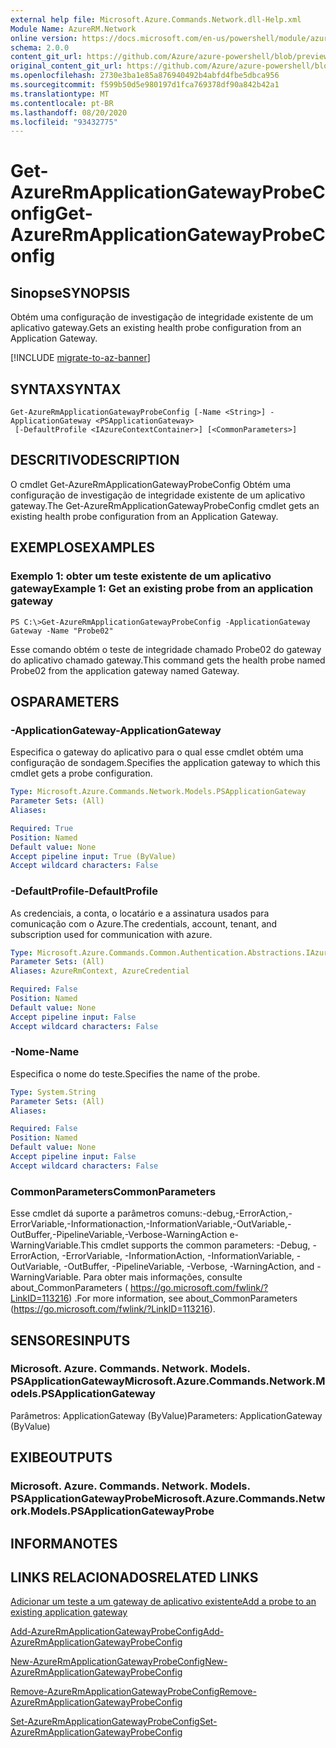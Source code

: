 ```yaml
---
external help file: Microsoft.Azure.Commands.Network.dll-Help.xml
Module Name: AzureRM.Network
online version: https://docs.microsoft.com/en-us/powershell/module/azurerm.network/get-azurermapplicationgatewayprobeconfig
schema: 2.0.0
content_git_url: https://github.com/Azure/azure-powershell/blob/preview/src/ResourceManager/Network/Commands.Network/help/Get-AzureRmApplicationGatewayProbeConfig.md
original_content_git_url: https://github.com/Azure/azure-powershell/blob/preview/src/ResourceManager/Network/Commands.Network/help/Get-AzureRmApplicationGatewayProbeConfig.md
ms.openlocfilehash: 2730e3ba1e85a876940492b4abfd4fbe5dbca956
ms.sourcegitcommit: f599b50d5e980197d1fca769378df90a842b42a1
ms.translationtype: MT
ms.contentlocale: pt-BR
ms.lasthandoff: 08/20/2020
ms.locfileid: "93432775"
---
```

# <span data-ttu-id="946b5-101">Get-AzureRmApplicationGatewayProbeConfig</span><span class="sxs-lookup"><span data-stu-id="946b5-101">Get-AzureRmApplicationGatewayProbeConfig</span></span>

## <span data-ttu-id="946b5-102">Sinopse</span><span class="sxs-lookup"><span data-stu-id="946b5-102">SYNOPSIS</span></span>
<span data-ttu-id="946b5-103">Obtém uma configuração de investigação de integridade existente de um aplicativo gateway.</span><span class="sxs-lookup"><span data-stu-id="946b5-103">Gets an existing health probe configuration from an Application Gateway.</span></span>

[!INCLUDE [migrate-to-az-banner](../../includes/migrate-to-az-banner.md)]

## <span data-ttu-id="946b5-104">SYNTAX</span><span class="sxs-lookup"><span data-stu-id="946b5-104">SYNTAX</span></span>

```
Get-AzureRmApplicationGatewayProbeConfig [-Name <String>] -ApplicationGateway <PSApplicationGateway>
 [-DefaultProfile <IAzureContextContainer>] [<CommonParameters>]
```

## <span data-ttu-id="946b5-105">DESCRITIVO</span><span class="sxs-lookup"><span data-stu-id="946b5-105">DESCRIPTION</span></span>
<span data-ttu-id="946b5-106">O cmdlet Get-AzureRmApplicationGatewayProbeConfig Obtém uma configuração de investigação de integridade existente de um aplicativo gateway.</span><span class="sxs-lookup"><span data-stu-id="946b5-106">The Get-AzureRmApplicationGatewayProbeConfig cmdlet gets an existing health probe configuration from an Application Gateway.</span></span>

## <span data-ttu-id="946b5-107">EXEMPLOS</span><span class="sxs-lookup"><span data-stu-id="946b5-107">EXAMPLES</span></span>

### <span data-ttu-id="946b5-108">Exemplo 1: obter um teste existente de um aplicativo gateway</span><span class="sxs-lookup"><span data-stu-id="946b5-108">Example 1: Get an existing probe from an application gateway</span></span>
```
PS C:\>Get-AzureRmApplicationGatewayProbeConfig -ApplicationGateway Gateway -Name "Probe02"
```

<span data-ttu-id="946b5-109">Esse comando obtém o teste de integridade chamado Probe02 do gateway do aplicativo chamado gateway.</span><span class="sxs-lookup"><span data-stu-id="946b5-109">This command gets the health probe named Probe02 from the application gateway named Gateway.</span></span>

## <span data-ttu-id="946b5-110">OS</span><span class="sxs-lookup"><span data-stu-id="946b5-110">PARAMETERS</span></span>

### <span data-ttu-id="946b5-111">-ApplicationGateway</span><span class="sxs-lookup"><span data-stu-id="946b5-111">-ApplicationGateway</span></span>
<span data-ttu-id="946b5-112">Especifica o gateway do aplicativo para o qual esse cmdlet obtém uma configuração de sondagem.</span><span class="sxs-lookup"><span data-stu-id="946b5-112">Specifies the application gateway to which this cmdlet gets a probe configuration.</span></span>

```yaml
Type: Microsoft.Azure.Commands.Network.Models.PSApplicationGateway
Parameter Sets: (All)
Aliases:

Required: True
Position: Named
Default value: None
Accept pipeline input: True (ByValue)
Accept wildcard characters: False
```

### <span data-ttu-id="946b5-113">-DefaultProfile</span><span class="sxs-lookup"><span data-stu-id="946b5-113">-DefaultProfile</span></span>
<span data-ttu-id="946b5-114">As credenciais, a conta, o locatário e a assinatura usados para comunicação com o Azure.</span><span class="sxs-lookup"><span data-stu-id="946b5-114">The credentials, account, tenant, and subscription used for communication with azure.</span></span>

```yaml
Type: Microsoft.Azure.Commands.Common.Authentication.Abstractions.IAzureContextContainer
Parameter Sets: (All)
Aliases: AzureRmContext, AzureCredential

Required: False
Position: Named
Default value: None
Accept pipeline input: False
Accept wildcard characters: False
```

### <span data-ttu-id="946b5-115">-Nome</span><span class="sxs-lookup"><span data-stu-id="946b5-115">-Name</span></span>
<span data-ttu-id="946b5-116">Especifica o nome do teste.</span><span class="sxs-lookup"><span data-stu-id="946b5-116">Specifies the name of the probe.</span></span>

```yaml
Type: System.String
Parameter Sets: (All)
Aliases:

Required: False
Position: Named
Default value: None
Accept pipeline input: False
Accept wildcard characters: False
```

### <span data-ttu-id="946b5-117">CommonParameters</span><span class="sxs-lookup"><span data-stu-id="946b5-117">CommonParameters</span></span>
<span data-ttu-id="946b5-118">Esse cmdlet dá suporte a parâmetros comuns:-debug,-ErrorAction,-ErrorVariable,-Informationaction,-InformationVariable,-OutVariable,-OutBuffer,-PipelineVariable,-Verbose-WarningAction e-WarningVariable.</span><span class="sxs-lookup"><span data-stu-id="946b5-118">This cmdlet supports the common parameters: -Debug, -ErrorAction, -ErrorVariable, -InformationAction, -InformationVariable, -OutVariable, -OutBuffer, -PipelineVariable, -Verbose, -WarningAction, and -WarningVariable.</span></span> <span data-ttu-id="946b5-119">Para obter mais informações, consulte about_CommonParameters ( https://go.microsoft.com/fwlink/?LinkID=113216) .</span><span class="sxs-lookup"><span data-stu-id="946b5-119">For more information, see about_CommonParameters (https://go.microsoft.com/fwlink/?LinkID=113216).</span></span>

## <span data-ttu-id="946b5-120">SENSORES</span><span class="sxs-lookup"><span data-stu-id="946b5-120">INPUTS</span></span>

### <span data-ttu-id="946b5-121">Microsoft. Azure. Commands. Network. Models. PSApplicationGateway</span><span class="sxs-lookup"><span data-stu-id="946b5-121">Microsoft.Azure.Commands.Network.Models.PSApplicationGateway</span></span>
<span data-ttu-id="946b5-122">Parâmetros: ApplicationGateway (ByValue)</span><span class="sxs-lookup"><span data-stu-id="946b5-122">Parameters: ApplicationGateway (ByValue)</span></span>

## <span data-ttu-id="946b5-123">EXIBE</span><span class="sxs-lookup"><span data-stu-id="946b5-123">OUTPUTS</span></span>

### <span data-ttu-id="946b5-124">Microsoft. Azure. Commands. Network. Models. PSApplicationGatewayProbe</span><span class="sxs-lookup"><span data-stu-id="946b5-124">Microsoft.Azure.Commands.Network.Models.PSApplicationGatewayProbe</span></span>

## <span data-ttu-id="946b5-125">INFORMA</span><span class="sxs-lookup"><span data-stu-id="946b5-125">NOTES</span></span>

## <span data-ttu-id="946b5-126">LINKS RELACIONADOS</span><span class="sxs-lookup"><span data-stu-id="946b5-126">RELATED LINKS</span></span>

[<span data-ttu-id="946b5-127">Adicionar um teste a um gateway de aplicativo existente</span><span class="sxs-lookup"><span data-stu-id="946b5-127">Add a probe to an existing application gateway</span></span>](https://azure.microsoft.com/en-us/documentation/articles/application-gateway-create-probe-ps/#add-a-probe-to-an-existing-application-gateway)

[<span data-ttu-id="946b5-128">Add-AzureRmApplicationGatewayProbeConfig</span><span class="sxs-lookup"><span data-stu-id="946b5-128">Add-AzureRmApplicationGatewayProbeConfig</span></span>]()

[<span data-ttu-id="946b5-129">New-AzureRmApplicationGatewayProbeConfig</span><span class="sxs-lookup"><span data-stu-id="946b5-129">New-AzureRmApplicationGatewayProbeConfig</span></span>]()

[<span data-ttu-id="946b5-130">Remove-AzureRmApplicationGatewayProbeConfig</span><span class="sxs-lookup"><span data-stu-id="946b5-130">Remove-AzureRmApplicationGatewayProbeConfig</span></span>]()

[<span data-ttu-id="946b5-131">Set-AzureRmApplicationGatewayProbeConfig</span><span class="sxs-lookup"><span data-stu-id="946b5-131">Set-AzureRmApplicationGatewayProbeConfig</span></span>]()

